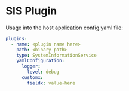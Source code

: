 # SIS Plugin 


Usage into the host application config.yaml file:

```yaml
plugins:
  - name: <plugin name here>
    path: <binary path>
    type: SystemInformationService
    yamlConfiguration:
      logger:
        level: debug
      customx:
        fieldx: value-here
```
